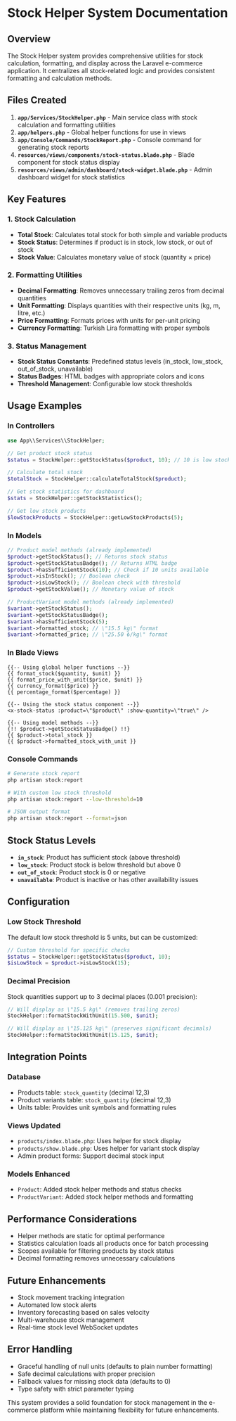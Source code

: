 # Stock Helper System Documentation

## Overview

The Stock Helper system provides comprehensive utilities for stock calculation, formatting, and display across the Laravel e-commerce application. It centralizes all stock-related logic and provides consistent formatting and calculation methods.

## Files Created

1. **`app/Services/StockHelper.php`** - Main service class with stock calculation and formatting utilities
2. **`app/helpers.php`** - Global helper functions for use in views
3. **`app/Console/Commands/StockReport.php`** - Console command for generating stock reports
4. **`resources/views/components/stock-status.blade.php`** - Blade component for stock status display
5. **`resources/views/admin/dashboard/stock-widget.blade.php`** - Admin dashboard widget for stock statistics

## Key Features

### 1. Stock Calculation
- **Total Stock**: Calculates total stock for both simple and variable products
- **Stock Status**: Determines if product is in stock, low stock, or out of stock
- **Stock Value**: Calculates monetary value of stock (quantity × price)

### 2. Formatting Utilities
- **Decimal Formatting**: Removes unnecessary trailing zeros from decimal quantities
- **Unit Formatting**: Displays quantities with their respective units (kg, m, litre, etc.)
- **Price Formatting**: Formats prices with units for per-unit pricing
- **Currency Formatting**: Turkish Lira formatting with proper symbols

### 3. Status Management
- **Stock Status Constants**: Predefined status levels (in_stock, low_stock, out_of_stock, unavailable)
- **Status Badges**: HTML badges with appropriate colors and icons
- **Threshold Management**: Configurable low stock thresholds

## Usage Examples

### In Controllers

```php
use App\\Services\\StockHelper;

// Get product stock status
$status = StockHelper::getStockStatus($product, 10); // 10 is low stock threshold

// Calculate total stock
$totalStock = StockHelper::calculateTotalStock($product);

// Get stock statistics for dashboard
$stats = StockHelper::getStockStatistics();

// Get low stock products
$lowStockProducts = StockHelper::getLowStockProducts(5);
```

### In Models

```php
// Product model methods (already implemented)
$product->getStockStatus(); // Returns stock status
$product->getStockStatusBadge(); // Returns HTML badge
$product->hasSufficientStock(10); // Check if 10 units available
$product->isInStock(); // Boolean check
$product->isLowStock(); // Boolean check with threshold
$product->getStockValue(); // Monetary value of stock

// ProductVariant model methods (already implemented)
$variant->getStockStatus();
$variant->getStockStatusBadge();
$variant->hasSufficientStock(5);
$variant->formatted_stock; // \"15.5 kg\" format
$variant->formatted_price; // \"25.50 ₺/kg\" format
```

### In Blade Views

```blade
{{-- Using global helper functions --}}
{{ format_stock($quantity, $unit) }}
{{ format_price_with_unit($price, $unit) }}
{{ currency_format($price) }}
{{ percentage_format($percentage) }}

{{-- Using the stock status component --}}
<x-stock-status :product=\"$product\" :show-quantity=\"true\" />

{{-- Using model methods --}}
{!! $product->getStockStatusBadge() !!}
{{ $product->total_stock }}
{{ $product->formatted_stock_with_unit }}
```

### Console Commands

```bash
# Generate stock report
php artisan stock:report

# With custom low stock threshold
php artisan stock:report --low-threshold=10

# JSON output format
php artisan stock:report --format=json
```

## Stock Status Levels

- **`in_stock`**: Product has sufficient stock (above threshold)
- **`low_stock`**: Product stock is below threshold but above 0
- **`out_of_stock`**: Product stock is 0 or negative
- **`unavailable`**: Product is inactive or has other availability issues

## Configuration

### Low Stock Threshold
The default low stock threshold is 5 units, but can be customized:

```php
// Custom threshold for specific checks
$status = StockHelper::getStockStatus($product, 10);
$isLowStock = $product->isLowStock(15);
```

### Decimal Precision
Stock quantities support up to 3 decimal places (0.001 precision):

```php
// Will display as \"15.5 kg\" (removes trailing zeros)
StockHelper::formatStockWithUnit(15.500, $unit);

// Will display as \"15.125 kg\" (preserves significant decimals)
StockHelper::formatStockWithUnit(15.125, $unit);
```

## Integration Points

### Database
- Products table: `stock_quantity` (decimal 12,3)
- Product variants table: `stock_quantity` (decimal 12,3)
- Units table: Provides unit symbols and formatting rules

### Views Updated
- `products/index.blade.php`: Uses helper for stock display
- `products/show.blade.php`: Uses helper for variant stock display
- Admin product forms: Support decimal stock input

### Models Enhanced
- `Product`: Added stock helper methods and status checks
- `ProductVariant`: Added stock helper methods and formatting

## Performance Considerations

- Helper methods are static for optimal performance
- Statistics calculation loads all products once for batch processing
- Scopes available for filtering products by stock status
- Decimal formatting removes unnecessary calculations

## Future Enhancements

- Stock movement tracking integration
- Automated low stock alerts
- Inventory forecasting based on sales velocity
- Multi-warehouse stock management
- Real-time stock level WebSocket updates

## Error Handling

- Graceful handling of null units (defaults to plain number formatting)
- Safe decimal calculations with proper precision
- Fallback values for missing stock data (defaults to 0)
- Type safety with strict parameter typing

This system provides a solid foundation for stock management in the e-commerce platform while maintaining flexibility for future enhancements.